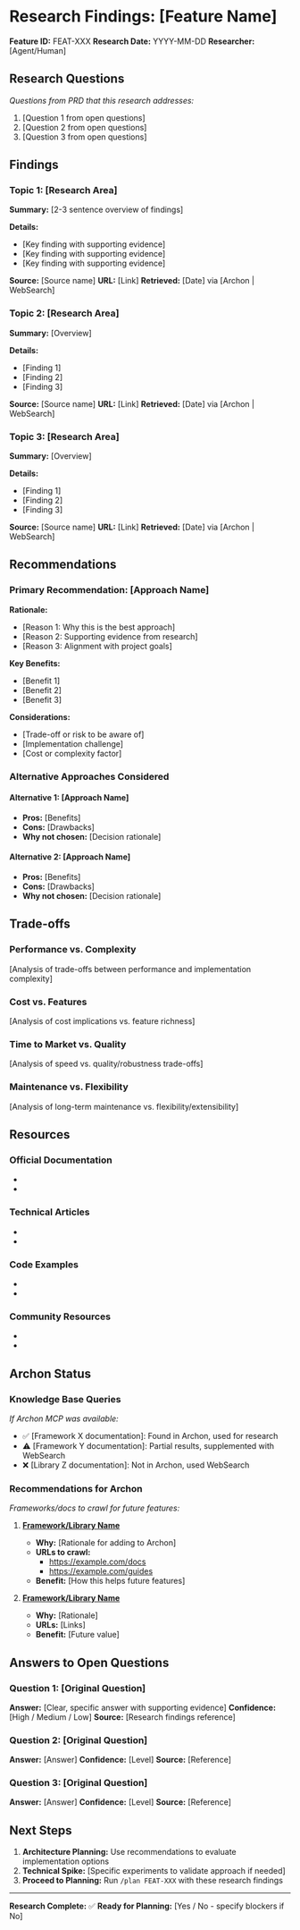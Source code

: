 # Research Findings: [Feature Name]

**Feature ID:** FEAT-XXX
**Research Date:** YYYY-MM-DD
**Researcher:** [Agent/Human]

## Research Questions

*Questions from PRD that this research addresses:*

1. [Question 1 from open questions]
2. [Question 2 from open questions]
3. [Question 3 from open questions]

## Findings

### Topic 1: [Research Area]

**Summary:** [2-3 sentence overview of findings]

**Details:**
- [Key finding with supporting evidence]
- [Key finding with supporting evidence]
- [Key finding with supporting evidence]

**Source:** [Source name]
**URL:** [Link]
**Retrieved:** [Date] via [Archon | WebSearch]

### Topic 2: [Research Area]

**Summary:** [Overview]

**Details:**
- [Finding 1]
- [Finding 2]
- [Finding 3]

**Source:** [Source name]
**URL:** [Link]
**Retrieved:** [Date] via [Archon | WebSearch]

### Topic 3: [Research Area]

**Summary:** [Overview]

**Details:**
- [Finding 1]
- [Finding 2]
- [Finding 3]

**Source:** [Source name]
**URL:** [Link]
**Retrieved:** [Date] via [Archon | WebSearch]

## Recommendations

### Primary Recommendation: [Approach Name]

**Rationale:**
- [Reason 1: Why this is the best approach]
- [Reason 2: Supporting evidence from research]
- [Reason 3: Alignment with project goals]

**Key Benefits:**
- [Benefit 1]
- [Benefit 2]
- [Benefit 3]

**Considerations:**
- [Trade-off or risk to be aware of]
- [Implementation challenge]
- [Cost or complexity factor]

### Alternative Approaches Considered

#### Alternative 1: [Approach Name]
- **Pros:** [Benefits]
- **Cons:** [Drawbacks]
- **Why not chosen:** [Decision rationale]

#### Alternative 2: [Approach Name]
- **Pros:** [Benefits]
- **Cons:** [Drawbacks]
- **Why not chosen:** [Decision rationale]

## Trade-offs

### Performance vs. Complexity
[Analysis of trade-offs between performance and implementation complexity]

### Cost vs. Features
[Analysis of cost implications vs. feature richness]

### Time to Market vs. Quality
[Analysis of speed vs. quality/robustness trade-offs]

### Maintenance vs. Flexibility
[Analysis of long-term maintenance vs. flexibility/extensibility]

## Resources

### Official Documentation
- [Framework/Library Name]: [URL]
- [Tool/Service Name]: [URL]

### Technical Articles
- [Article Title]: [URL] (Author, Date)
- [Article Title]: [URL] (Author, Date)

### Code Examples
- [Example/Repository Name]: [URL]
- [Example/Repository Name]: [URL]

### Community Resources
- [Forum/Discussion]: [URL]
- [Blog Post]: [URL]

## Archon Status

### Knowledge Base Queries
*If Archon MCP was available:*
- ✅ [Framework X documentation]: Found in Archon, used for research
- ⚠️ [Framework Y documentation]: Partial results, supplemented with WebSearch
- ❌ [Library Z documentation]: Not in Archon, used WebSearch

### Recommendations for Archon
*Frameworks/docs to crawl for future features:*

1. **[Framework/Library Name]**
   - **Why:** [Rationale for adding to Archon]
   - **URLs to crawl:**
     - https://example.com/docs
     - https://example.com/guides
   - **Benefit:** [How this helps future features]

2. **[Framework/Library Name]**
   - **Why:** [Rationale]
   - **URLs:** [Links]
   - **Benefit:** [Future value]

## Answers to Open Questions

### Question 1: [Original Question]
**Answer:** [Clear, specific answer with supporting evidence]
**Confidence:** [High / Medium / Low]
**Source:** [Research findings reference]

### Question 2: [Original Question]
**Answer:** [Answer]
**Confidence:** [Level]
**Source:** [Reference]

### Question 3: [Original Question]
**Answer:** [Answer]
**Confidence:** [Level]
**Source:** [Reference]

## Next Steps

1. **Architecture Planning:** Use recommendations to evaluate implementation options
2. **Technical Spike:** [Specific experiments to validate approach if needed]
3. **Proceed to Planning:** Run `/plan FEAT-XXX` with these research findings

---

**Research Complete:** ✅
**Ready for Planning:** [Yes / No - specify blockers if No]
